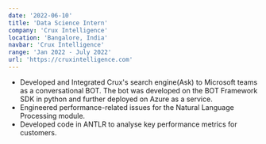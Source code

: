 ```yaml
---
date: '2022-06-10'
title: 'Data Science Intern'
company: 'Crux Intelligence'
location: 'Bangalore, India'
navbar: 'Crux Intelligence'
range: 'Jan 2022 - July 2022'
url: 'https://cruxintelligence.com'
---
```


- Developed and Integrated Crux's search engine(Ask) to Microsoft teams as a conversational BOT. The bot was developed on the BOT Framework SDK in python and further deployed on Azure as a service.
- Engineered performance-related issues for the Natural Language Processing module.
- Developed code in ANTLR to analyse key performance metrics for customers.